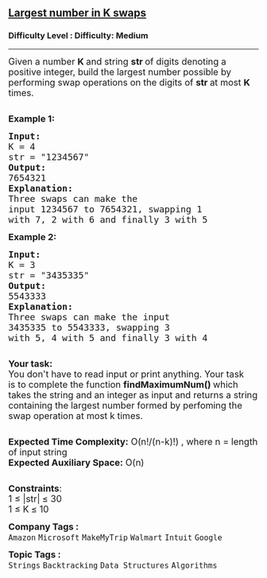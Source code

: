 <h2><a href="https://www.geeksforgeeks.org/problems/largest-number-in-k-swaps-1587115620/1?page=1&difficulty=Medium&status=unsolved&sortBy=submissions">Largest number in K swaps</a></h2><h3>Difficulty Level : Difficulty: Medium</h3><hr><div class="problems_problem_content__Xm_eO"><p><span style="font-size: 18px;">Given a number <strong>K </strong>and string <strong>str </strong>of digits denoting a positive integer, build the largest number possible by performing swap operations on the digits of <strong>str </strong>at most&nbsp;<strong>K </strong>times.</span></p>
<p><br><span style="font-size: 18px;"><strong>Example 1:</strong></span></p>
<pre><span style="font-size: 18px;"><strong>Input:
</strong>K = 4
str = "1234567"
<strong>Output:</strong>
7654321<strong>
Explanation:
</strong>Three swaps can make the
input 1234567 to 7654321, swapping 1
with 7, 2 with 6 and finally 3 with 5</span>
</pre>
<p><span style="font-size: 18px;"><strong>Example 2:</strong></span></p>
<pre><span style="font-size: 18px;"><strong>Input:
</strong>K = 3
str = "3435335"
<strong>Output:
</strong>5543333
<strong>Explanation:
</strong>Three swaps can make the input
3435335 to 5543333, swapping 3 
with 5, 4 with 5 and finally 3 with 4</span> 
</pre>
<p><br><span style="font-size: 18px;"><strong>Your task:</strong><br>You don't have to read input or print anything. Your task is&nbsp;to complete the function <strong>findMaximumNum()&nbsp;</strong>which takes the string and an integer as input and returns a string containing the largest number formed by perfoming the swap operation at most k times.</span></p>
<p><br><span style="font-size: 18px;"><strong>Expected Time Complexity:</strong>&nbsp;O(n!/(n-k)!) , where n = length of input string<br><strong>Expected Auxiliary Space:</strong>&nbsp;O(n)</span></p>
<p><br><span style="font-size: 18px;"><strong>Constraints</strong>:<br>1 ≤&nbsp;|str|<strong> </strong>≤ 30<br>1 ≤&nbsp;K<strong> </strong>≤ 10</span></p></div><p><span style=font-size:18px><strong>Company Tags : </strong><br><code>Amazon</code>&nbsp;<code>Microsoft</code>&nbsp;<code>MakeMyTrip</code>&nbsp;<code>Walmart</code>&nbsp;<code>Intuit</code>&nbsp;<code>Google</code>&nbsp;<br><p><span style=font-size:18px><strong>Topic Tags : </strong><br><code>Strings</code>&nbsp;<code>Backtracking</code>&nbsp;<code>Data Structures</code>&nbsp;<code>Algorithms</code>&nbsp;